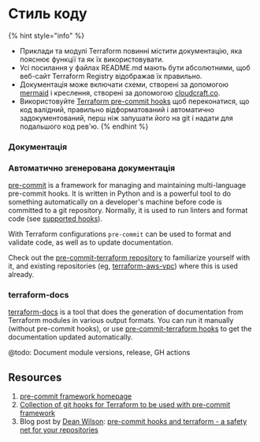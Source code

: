 # Стиль коду

{% hint style="info" %}
* Приклади та модулі Terraform повинні містити документацію, яка пояснює функції та як їх використовувати.
* Усі посилання у файлах README.md мають бути абсолютними, щоб веб-сайт Terraform Registry відображав їх правильно.
* Документація може включати схеми, створені за допомогою [mermaid](https://github.com/mermaid-js/mermaid) і креслення, створені за допомогою [cloudcraft.co](https://cloudcraft.co).
* Використовуйте [Terraform pre-commit hooks](https://github.com/antonbabenko/pre-commit-terraform) щоб переконатися, що код валідний, правильно відформатований і автоматично задокументований, перш ніж запушати його на git і надати для подальшого код рев'ю.
{% endhint %}

### Документація

### Автоматично згенерована документація

[pre-commit](https://pre-commit.com) is a framework for managing and maintaining multi-language pre-commit hooks. It is written in Python and is a powerful tool to do something automatically on a developer's machine before code is committed to a git repository. Normally, it is used to run linters and format code (see [supported hooks](https://pre-commit.com/hooks.html)).

With Terraform configurations `pre-commit` can be used to format and validate code, as well as to update documentation.

Check out the [pre-commit-terraform repository](https://github.com/antonbabenko/pre-commit-terraform/blob/master/README.md) to familiarize yourself with it, and existing repositories (eg, [terraform-aws-vpc](https://github.com/terraform-aws-modules/terraform-aws-vpc)) where this is used already.

### terraform-docs

[terraform-docs](https://github.com/segmentio/terraform-docs) is a tool that does the generation of documentation from Terraform modules in various output formats. You can run it manually (without pre-commit hooks), or use [pre-commit-terraform hooks](https://github.com/antonbabenko/pre-commit-terraform) to get the documentation updated automatically.

@todo: Document module versions, release, GH actions

## Resources

1. [pre-commit framework homepage](https://pre-commit.com)
2. [Collection of git hooks for Terraform to be used with pre-commit framework](https://github.com/antonbabenko/pre-commit-terraform)
3. Blog post by [Dean Wilson](https://github.com/deanwilson): [pre-commit hooks and terraform - a safety net for your repositories](https://www.unixdaemon.net/tools/terraform-precommit-hooks/)
